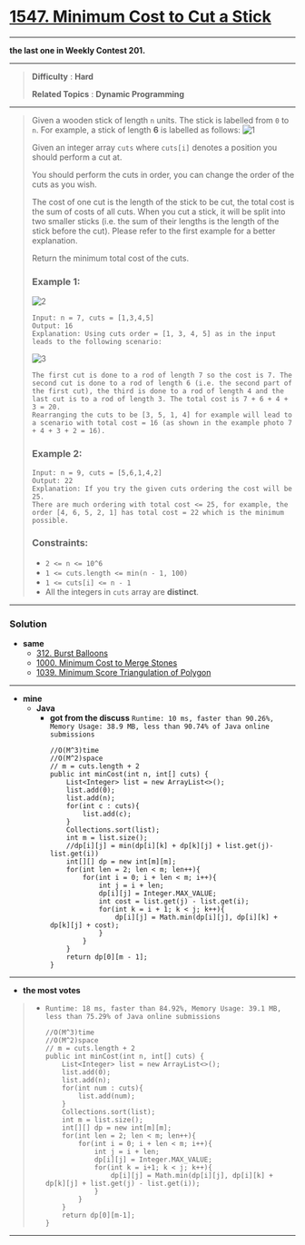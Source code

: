 # [1547. Minimum Cost to Cut a Stick](https://leetcode.com/problems/minimum-cost-to-cut-a-stick/)

---

**the last one in Weekly Contest 201.**

---

> **Difficulty** : **Hard**
>
> **Related Topics** : **Dynamic Programming**

---

> Given a wooden stick of length `n` units. The stick is labelled from `0` to `n`. For example, a stick of length **6** is labelled as follows:
> ![1](https://assets.leetcode.com/uploads/2020/07/21/statement.jpg)
>
> Given an integer array `cuts` where `cuts[i]` denotes a position you should perform a cut at.
>
> You should perform the cuts in order, you can change the order of the cuts as you wish.
>
> The cost of one cut is the length of the stick to be cut, the total cost is the sum of costs of all cuts. When you cut a stick, it will be split into two smaller sticks (i.e. the sum of their lengths is the length of the stick before the cut). Please refer to the first example for a better explanation.
>
> Return the minimum total cost of the cuts.
>
>
>
> ### Example 1:
> ![2](https://assets.leetcode.com/uploads/2020/07/23/e1.jpg)
> ```
> Input: n = 7, cuts = [1,3,4,5]
> Output: 16
> Explanation: Using cuts order = [1, 3, 4, 5] as in the input leads to the following scenario:
> ```
> ![3](https://assets.leetcode.com/uploads/2020/07/21/e11.jpg)
> ```
> The first cut is done to a rod of length 7 so the cost is 7. The second cut is done to a rod of length 6 (i.e. the second part of the first cut), the third is done to a rod of length 4 and the last cut is to a rod of length 3. The total cost is 7 + 6 + 4 + 3 = 20.
> Rearranging the cuts to be [3, 5, 1, 4] for example will lead to a scenario with total cost = 16 (as shown in the example photo 7 + 4 + 3 + 2 = 16).
> ```
>
> ### Example 2:
> ```
> Input: n = 9, cuts = [5,6,1,4,2]
> Output: 22
> Explanation: If you try the given cuts ordering the cost will be 25.
> There are much ordering with total cost <= 25, for example, the order [4, 6, 5, 2, 1] has total cost = 22 which is the minimum possible.
> ```
>
> ### Constraints:
> * `2 <= n <= 10^6`
> * `1 <= cuts.length <= min(n - 1, 100)`
> * `1 <= cuts[i] <= n - 1`
> * All the integers in `cuts` array are **distinct**.


---


### Solution
* **same**
  * [312. Burst Balloons](https://leetcode.com/problems/burst-balloons/)
  * [1000. Minimum Cost to Merge Stones](https://leetcode.com/problems/minimum-cost-to-merge-stones/)
  * [1039. Minimum Score Triangulation of Polygon](https://leetcode.com/problems/minimum-score-triangulation-of-polygon/)

---

* **mine**
  * **Java**
    * **got from the discuss** `Runtime: 10 ms, faster than 90.26%, Memory Usage: 38.9 MB, less than 90.74% of Java online submissions`
      ```
      //O(M^3)time
      //O(M^2)space
      // m = cuts.length + 2
      public int minCost(int n, int[] cuts) {
          List<Integer> list = new ArrayList<>();
          list.add(0);
          list.add(n);
          for(int c : cuts){
              list.add(c);
          }
          Collections.sort(list);
          int m = list.size();
          //dp[i][j] = min(dp[i][k] + dp[k][j] + list.get(j)- list.get(i))
          int[][] dp = new int[m][m];
          for(int len = 2; len < m; len++){
              for(int i = 0; i + len < m; i++){
                  int j = i + len;
                  dp[i][j] = Integer.MAX_VALUE;
                  int cost = list.get(j) - list.get(i);
                  for(int k = i + 1; k < j; k++){
                      dp[i][j] = Math.min(dp[i][j], dp[i][k] + dp[k][j] + cost);
                  }
              }
          }
          return dp[0][m - 1];
      }
      ```

---

* **the most votes**
>  * `Runtime: 18 ms, faster than 84.92%, Memory Usage: 39.1 MB, less than 75.29% of Java online submissions`
>    ```
>    //O(M^3)time
>    //O(M^2)space
>    // m = cuts.length + 2
>    public int minCost(int n, int[] cuts) {
>        List<Integer> list = new ArrayList<>();
>        list.add(0);
>        list.add(n);
>        for(int num : cuts){
>            list.add(num);
>        }
>        Collections.sort(list);
>        int m = list.size();
>        int[][] dp = new int[m][m];
>        for(int len = 2; len < m; len++){
>            for(int i = 0; i + len < m; i++){
>                int j = i + len;
>                dp[i][j] = Integer.MAX_VALUE;
>                for(int k = i+1; k < j; k++){
>                    dp[i][j] = Math.min(dp[i][j], dp[i][k] + dp[k][j] + list.get(j) - list.get(i));
>                }
>            }
>        }
>        return dp[0][m-1];
>    }
>    ```

---
